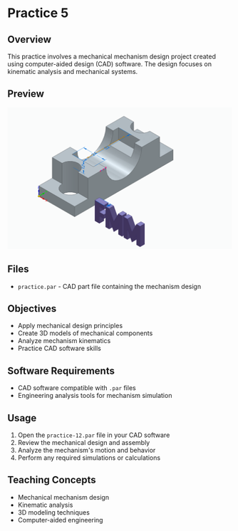 # Practice 5

## Overview

This practice involves a mechanical mechanism design project created using computer-aided design (CAD) software. The design focuses on kinematic analysis and mechanical systems.

## Preview

![Preview](assets/preview.png)

## Files

- `practice.par` - CAD part file containing the mechanism design

## Objectives

- Apply mechanical design principles
- Create 3D models of mechanical components
- Analyze mechanism kinematics
- Practice CAD software skills

## Software Requirements

- CAD software compatible with `.par` files
- Engineering analysis tools for mechanism simulation

## Usage

1. Open the `practice-12.par` file in your CAD software
2. Review the mechanical design and assembly
3. Analyze the mechanism's motion and behavior
4. Perform any required simulations or calculations

## Teaching Concepts

- Mechanical mechanism design
- Kinematic analysis
- 3D modeling techniques
- Computer-aided engineering
